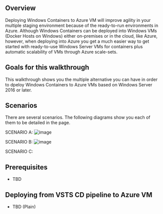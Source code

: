 ##  Overview
Deploying Windows Containers to Azure VM will improve agility in your multiple staging environment because of the ready-to-run environments in Azure.
Although Windows Containers can be deployed into Windows VMs (Docker Hosts on Windows) either on-premises or in the cloud, like Azure, however, when deploying into Azure you get a much easier way to get started with ready-to-use Windows Server VMs for containers plus automatic scalability of VMs through Azure scale-sets.

##  Goals for this walkthrough
This walkthrough shows you the multiple alternative you can have in order to dpeloy Windows Containers to Azure VMs based on Windows Server 2016 or later.

##  Scenarios
There are several scenarios. The following diagrams show you each of them to be detailed in the page.

SCENARIO A: 
![image](https://user-images.githubusercontent.com/1712635/30400808-faffa13c-988c-11e7-97e4-5b3467a903a5.png)

SCENARIO B:
![image](https://user-images.githubusercontent.com/1712635/30401504-620aca58-988f-11e7-8791-201cbafaa6db.png)

SCENARIO C:

## Prerequisites
- TBD

## Deploying from VSTS CD pipeline to Azure VM 
- TBD (Plain)